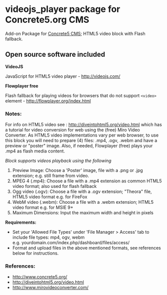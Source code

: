 # videojs_player package for Concrete5.org CMS

Add-on Package for [Concrete5 CMS](http://www.concrete5.org/ "concrete5.org"); HTML5 video block with Flash fallback.

## Open source software included

**VideoJS**

JavaScript for HTML5 video player - <http://videojs.com/>

**Flowplayer free**

Flash fallback for playing videos for browsers that do not support `<video>` element - <http://flowplayer.org/index.html>

### Notes:

For info on HTML5 video see : <http://diveintohtml5.org/video.html> which has a tutorial for video conversion for web using the (free) Miro Video Converter. As HTML5 video implementations vary per web browser, to use this block you will need to prepare (4) files: .mp4, .ogv, .webm and have a preview or "poster" image. Also, if needed, Flowplayer (free) plays your .mp4 as flash media content.

*Block supports videos playback using the following*

1. Preview Image: Choose a 'Poster' image, file with a .png or .jpg extension; e.g. still frame from video.
2. MPEG 4 (.mp4): Choose a file with a .mp4 extension as common HTML5 video format; also used for flash fallback
3. Ogg video (.ogv): Choose a file with a .ogv extension; "Theora" file, HTML5 video format e.g. for FireFox
4. WebM video (.webm): Choose a file with a .webm extension; HTML5 video format e.g. for MSIE 9+
5. Maximum Dimensions: Input the maximum width and height in pixels

**Requirements:**

* Set your 'Allowed File Types' under 'File Manager > Access' tab to include file types: mp4, ogv, webm  
  e.g. yourdomain.com/index.php/dashboard/files/access/ 
* Format and upload files in the above mentioned formats, see references below for instructions.

### References:

* <http://www.concrete5.org/>
* <http://diveintohtml5.org/video.html>
* <http://www.mirovideoconverter.com/>
